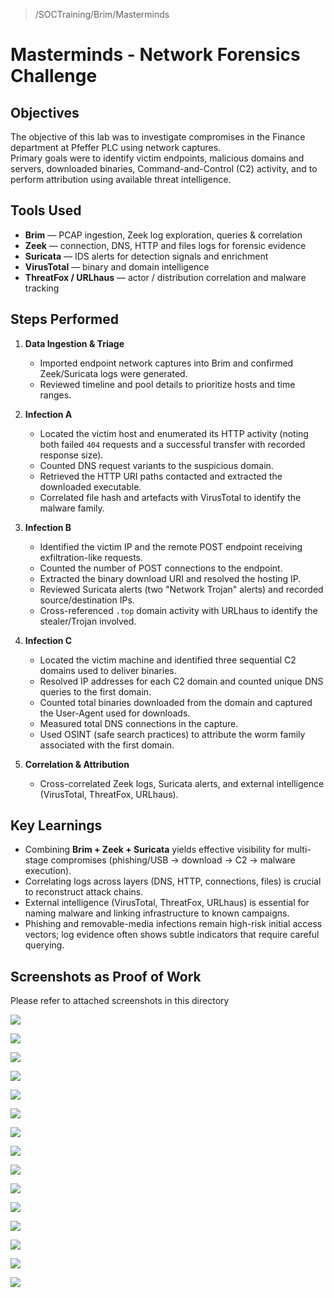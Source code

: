> /SOCTraining/Brim/Masterminds

# Masterminds - Network Forensics Challenge

## Objectives
The objective of this lab was to investigate compromises in the Finance department at Pfeffer PLC using network captures.  
Primary goals were to identify victim endpoints, malicious domains and servers, downloaded binaries, Command-and-Control (C2) activity, and to perform attribution using available threat intelligence.

## Tools Used
- **Brim** — PCAP ingestion, Zeek log exploration, queries & correlation  
- **Zeek** — connection, DNS, HTTP and files logs for forensic evidence  
- **Suricata** — IDS alerts for detection signals and enrichment  
- **VirusTotal** — binary and domain intelligence  
- **ThreatFox / URLhaus** — actor / distribution correlation and malware tracking  

## Steps Performed
1. **Data Ingestion & Triage**
   - Imported endpoint network captures into Brim and confirmed Zeek/Suricata logs were generated.
   - Reviewed timeline and pool details to prioritize hosts and time ranges.

2. **Infection A**
   - Located the victim host and enumerated its HTTP activity (noting both failed `404` requests and a successful transfer with recorded response size).
   - Counted DNS request variants to the suspicious domain.
   - Retrieved the HTTP URI paths contacted and extracted the downloaded executable.
   - Correlated file hash and artefacts with VirusTotal to identify the malware family.

3. **Infection B**
   - Identified the victim IP and the remote POST endpoint receiving exfiltration-like requests.
   - Counted the number of POST connections to the endpoint.
   - Extracted the binary download URI and resolved the hosting IP.
   - Reviewed Suricata alerts (two "Network Trojan" alerts) and recorded source/destination IPs.
   - Cross-referenced `.top` domain activity with URLhaus to identify the stealer/Trojan involved.

4. **Infection C**
   - Located the victim machine and identified three sequential C2 domains used to deliver binaries.
   - Resolved IP addresses for each C2 domain and counted unique DNS queries to the first domain.
   - Counted total binaries downloaded from the domain and captured the User-Agent used for downloads.
   - Measured total DNS connections in the capture.
   - Used OSINT (safe search practices) to attribute the worm family associated with the first domain.

5. **Correlation & Attribution**
   - Cross-correlated Zeek logs, Suricata alerts, and external intelligence (VirusTotal, ThreatFox, URLhaus).

## Key Learnings
- Combining **Brim + Zeek + Suricata** yields effective visibility for multi-stage compromises (phishing/USB → download → C2 → malware execution).  
- Correlating logs across layers (DNS, HTTP, connections, files) is crucial to reconstruct attack chains.  
- External intelligence (VirusTotal, ThreatFox, URLhaus) is essential for naming malware and linking infrastructure to known campaigns.  
- Phishing and removable-media infections remain high-risk initial access vectors; log evidence often shows subtle indicators that require careful querying.  

## Screenshots as Proof of Work
Please refer to attached screenshots in this directory

![](./Infection_A%20-%201.png)

![](./Infection_A%20-%202.png)

![](./Infection_A%20-%203.png)

![](./Infection_A%20-%204.png)

![](./Infection_A%20-%205.png)

![](./Infection_A%20-%206.png)

![](./Infection_B%20-%201.png)

![](./Infection_B%20-%202.png)

![](./Infection_B%20-%203.png)

![](./Infection_B%20-%204.png)

![](./Infection_C%20-%201.png)

![](./Infection_C%20-%202.png)

![](./Infection_C%20-%203.png)

![](./Infection_C%20-%204.png)

![](./Infection_C%20-%205.png)